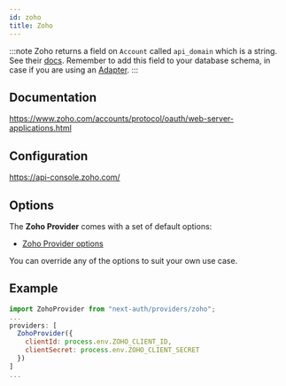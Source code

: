 ```yaml
---
id: zoho
title: Zoho
---
```


:::note
Zoho returns a field on `Account` called `api_domain` which is a string. See their [docs](https://www.zoho.com/accounts/protocol/oauth/web-apps/access-token.html). Remember to add this field to your database schema, in case if you are using an [Adapter](https://authjs.dev/reference/adapters).
:::

## Documentation

https://www.zoho.com/accounts/protocol/oauth/web-server-applications.html

## Configuration

https://api-console.zoho.com/

## Options

The **Zoho Provider** comes with a set of default options:

- [Zoho Provider options](https://github.com/nextauthjs/next-auth/blob/main/packages/next-auth/src/providers/zoho.js)

You can override any of the options to suit your own use case.

## Example

```js
import ZohoProvider from "next-auth/providers/zoho";
...
providers: [
  ZohoProvider({
    clientId: process.env.ZOHO_CLIENT_ID,
    clientSecret: process.env.ZOHO_CLIENT_SECRET
  })
]
...
```
